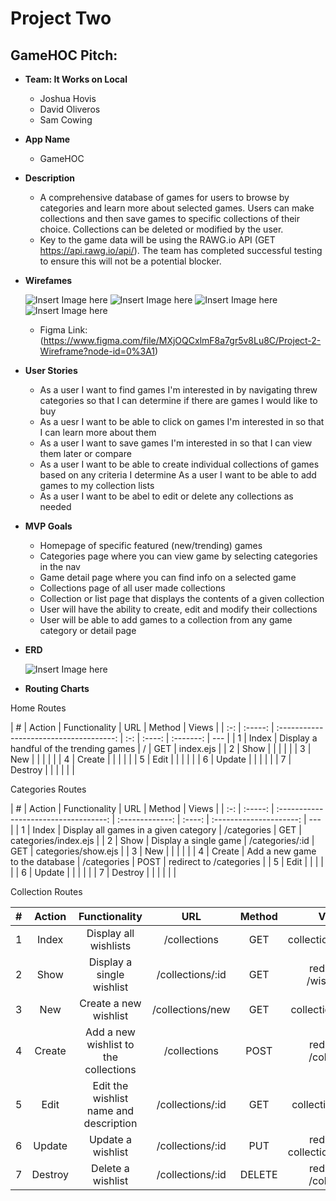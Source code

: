 # Project Two

## GameHOC Pitch:

-   **Team: It Works on Local**

    -   Joshua Hovis
    -   David Oliveros
    -   Sam Cowing

-   **App Name**

    -   GameHOC

-   **Description**

    -   A comprehensive database of games for users to browse by categories and learn more about selected games. Users can make collections and then save games to specific collections of their choice. Collections can be deleted or modified by the user.
    -   Key to the game data will be using the RAWG.io API (GET https://api.rawg.io/api/). The team has completed successful testing to ensure this will not be a potential blocker.

-   **Wirefames**

    ![Insert Image here](https://i.imgur.com/nMnpJsY.png)
    ![Insert Image here](https://i.imgur.com/dfoVNzc.png)
    ![Insert Image here](https://i.imgur.com/zBK1tIc.png)
    ![Insert Image here](https://i.imgur.com/Zoq8xuk.png)

    -   Figma Link: (https://www.figma.com/file/MXjOQCxlmF8a7gr5v8Lu8C/Project-2-Wireframe?node-id=0%3A1)

-   **User Stories**

    -   As a user I want to find games I'm interested in by navigating threw categories so that I can determine if there are games I would like to buy
    -   As a uesr I want to be able to click on games I'm interested in so that I can learn more about them
    -   As a user I want to save games I'm interested in so that I can view them later or compare
    -   As a user I want to be able to create individual collections of games based on any criteria I determine
        As a user I want to be able to add games to my collection lists
    -   As a user I want to be abel to edit or delete any collections as needed

-   **MVP Goals**

    -   Homepage of specific featured (new/trending) games
    -   Categories page where you can view game by selecting categories in the nav
    -   Game detail page where you can find info on a selected game
    -   Collections page of all user made collections
    -   Collection or list page that displays the contents of a given collection
    -   User will have the ability to create, edit and modify their collections
    -   User will be able to add games to a collection from any game category or detail page

-   **ERD**

    ![Insert Image here](https://i.imgur.com/oWl7SAt.png)

-   **Routing Charts**

Home Routes

|  #  | Action  |              Functionality              | URL | Method |   Views   |
| :-: | :-----: | :-------------------------------------: | :-: | :----: | :-------: | --- |
|  1  |  Index  | Display a handful of the trending games |  /  |  GET   | index.ejs |
|  2  |  Show   |                                         |     |        |           |
|  3  |   New   |                                         |     |        |           |
|  4  | Create  |                                         |     |        |           |
|  5  |  Edit   |                                         |     |        |           |
|  6  | Update  |                                         |     |        |           |
|  7  | Destroy |                                         |     |        |           |     |

Categories Routes

|  #  | Action  |             Functionality             |       URL       | Method |          Views          |
| :-: | :-----: | :-----------------------------------: | :-------------: | :----: | :---------------------: | --- |
|  1  |  Index  | Display all games in a given category |   /categories   |  GET   |  categories/index.ejs   |
|  2  |  Show   |         Display a single game         | /categories/:id |  GET   |   categories/show.ejs   |
|  3  |   New   |                                       |                 |        |                         |
|  4  | Create  |    Add a new game to the database     |   /categories   |  POST  | redirect to /categories |
|  5  |  Edit   |                                       |                 |        |                         |
|  6  | Update  |                                       |                 |        |                         |
|  7  | Destroy |                                       |                 |        |                         |     |

Collection Routes

|  #  | Action  |             Functionality              |       URL        | Method |              Views               |
| :-: | :-----: | :------------------------------------: | :--------------: | :----: | :------------------------------: |
|  1  |  Index  |         Display all wishlists          |   /collections   |  GET   |       collection/index.ejs       |
|  2  |  Show   |       Display a single wishlist        | /collections/:id |  GET   |    redirect to /wishlist/:id     |
|  3  |   New   |         Create a new wishlist          | /collections/new |  GET   |        collection/new.ejs        |
|  4  | Create  | Add a new wishlist to the collections  |   /collections   |  POST  |     redirect to /collection      |
|  5  |  Edit   | Edit the wishlist name and description | /collections/:id |  GET   |       collection/edit.ejs        |
|  6  | Update  |           Update a wishlist            | /collections/:id |  PUT   | redirect to collection/index.ejs |
|  7  | Destroy |           Delete a wishlist            | /collections/:id | DELETE |     redirect to /collection      |
